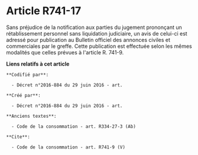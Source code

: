 # Article R741-17

Sans préjudice de la notification aux parties du jugement prononçant un rétablissement personnel sans liquidation judiciaire,
un avis de celui-ci est adressé pour publication au Bulletin officiel des annonces civiles et commerciales par le greffe.
Cette publication est effectuée selon les mêmes modalités que celles prévues à l'article R. 741-9.

**Liens relatifs à cet article**

	**Codifié par**:

	  - Décret n°2016-884 du 29 juin 2016 - art.

	**Créé par**:

	  - Décret n°2016-884 du 29 juin 2016 - art.

	**Anciens textes**:

	  - Code de la consommation - art. R334-27-3 (Ab)

	**Cite**:

	  - Code de la consommation - art. R741-9 (V)

